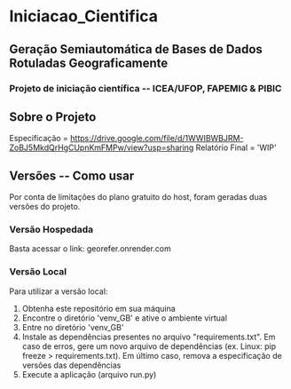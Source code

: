 # Iniciacao_Cientifica
## Geração Semiautomática de Bases de Dados Rotuladas Geograficamente
### Projeto de iniciação científica -- ICEA/UFOP, FAPEMIG & PIBIC

## Sobre o Projeto
Especificação = https://drive.google.com/file/d/1WWIBWBJRM-ZoBJ5MkdQrHgCUpnKmFMPw/view?usp=sharing
Relatório Final = 'WIP'

## Versões -- Como usar
Por conta de limitações do plano gratuito do host, foram geradas duas versões do projeto.

### Versão Hospedada
Basta acessar o link:
georefer.onrender.com

### Versão Local
Para utilizar a versão local:
1. Obtenha este repositório em sua máquina
2. Encontre o diretório 'venv_GB' e ative o ambiente virtual
3. Entre no diretório 'venv_GB'
4. Instale as dependências presentes no arquivo "requirements.txt". Em caso de erros, gere um novo arquivo de dependências (ex. Linux: pip freeze > requirements.txt). Em último caso, remova a especificação de versões das dependências
5. Execute a aplicação (arquivo run.py)
